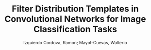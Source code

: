 ---
paperId: 19
author: Izquierdo Cordova, Ramon; Mayol-Cuevas, Walterio
title: Filter Distribution Templates in Convolutional Networks for Image Classification Tasks
pdf: 19_CameraReady_19.pdf
poster: 19_poster_19.png
pitch: https://youtu.be/QxJt7hUo-6Q
type: Oral
topic: Deep Learning
category: Full Paper
link: --
conference: cvpr
year: 2021
tags: cvpr-2021
---